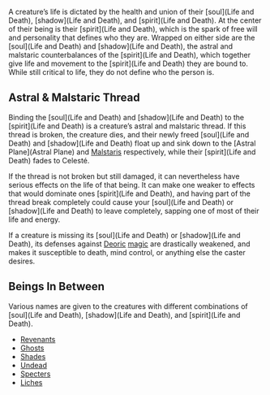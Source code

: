 A creature’s life is dictated by the health and union of their [soul](Life and Death), [shadow](Life and Death), and [spirit](Life and Death). At the center of their being is their [spirit](Life and Death), which is the spark of free will and personality that defines who they are. Wrapped on either side are the [soul](Life and Death) and [shadow](Life and Death), the astral and malstaric counterbalances of the [spirit](Life and Death), which together give life and movement to the [spirit](Life and Death) they are bound to. While still critical to life, they do not define who the person is.

## Astral & Malstaric Thread

Binding the [soul](Life and Death) and [shadow](Life and Death) to the [spirit](Life and Death) is a creature’s astral and malstaric thread. If this thread is broken, the creature dies, and their newly freed [soul](Life and Death) and [shadow](Life and Death) float up and sink down to the [Astral Plane](Astral Plane) and [Malstaris](Malstaris) respectively, while their [spirit](Life and Death) fades to Celesté.

If the thread is not broken but still damaged, it can nevertheless have serious effects on the life of that being. It can make one weaker to effects that would dominate ones [spirit](Life and Death), and having part of the thread break completely could cause your [soul](Life and Death) or [shadow](Life and Death) to leave completely, sapping one of most of their life and energy. 

If a creature is missing its [soul](Life and Death) or [shadow](Life and Death), its defenses against [Deoric](Deoric) [magic](Magic) are drastically weakened, and makes it susceptible to death, mind control, or anything else the caster desires.

## Beings In Between

Various names are given to the creatures with different combinations of [soul](Life and Death), [shadow](Life and Death), and [spirit](Life and Death). 

- [Revenants](Revenants)
- [Ghosts](Ghosts)
- [Shades](Shades)
- [Undead](Undead)
- [Specters](Specters)
- [Liches](Liches)